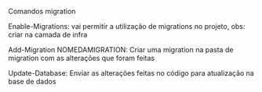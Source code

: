 Comandos migration

Enable-Migrations:  vai permitir a utilização de migrations no projeto, obs: criar na camada de infra

Add-Migration NOMEDAMIGRATION: Criar uma migration na pasta de migration com as alterações que foram feitas

Update-Database: Enviar as alterações feitas no código para atualização na base de dados